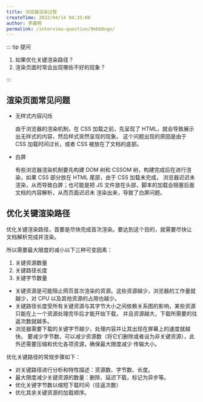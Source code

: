 ```yaml
---
title: 浏览器渲染过程
createTime: 2022/04/14 04:35:08
author: 李嘉明
permalink: /interview-question/9mbb0ngo/
---
```


::: tip 提问

1. 如果优化关键渲染路径？
2. 渲染页面时常会出现哪些不好的现象？

:::

## 渲染页面常见问题

- 无样式内容闪烁

  由于浏览器的渲染机制，在 CSS 加载之前，先呈现了 HTML，就会导致展示出无样式的内容，然后样式突然呈现的现象。
  这个问题出现的原因是由于 CSS 加载时间过长，或者 CSS 被放在了文档的底部。

- 白屏

  有些浏览器渲染机制要先构建 DOM 树和 CSSOM 树，构建完成后在进行渲染，如果 CSS 部分放在 HTML 尾部，由于 CSS 加载未完成，
  浏览器迟迟未渲染，从而导致白屏；也可能是把 JS 文件放在头部，脚本的加载会阻塞后面文档的内容解析，从而页面迟迟未
  渲染出来，导致了白屏问题。

## 优化关键渲染路径

优化关键渲染路径，首要是尽快完成首次渲染。要达到这个目的，就需要尽快让 文档解析完成并渲染。

所以需要最大限度的减小以下三种可变因素：

1. 关键资源数量
2. 关键路径长度
3. 关键字节数量

- 关键资源是可能阻止网页首次渲染的资源。这些资源越少，浏览器的工作量就越少，对 CPU 以及其他资源的占用也越少。
- 关键路径长度受所有关键资源与其字节大小之间依赖关系图的影响，某些资源只能在上一个资源处理完毕后才能开始下载，
  并且资源越大，下载所需要的往返次数就越多。
- 浏览器需要下载的关键字节越少，处理内容并让其出现在屏幕上的速度就越快。
  要减少字节数，可以减少资源数（将它们删除或者设为非关键资源），此外还需要压缩和优化各项资源，确保最大限度减少
  传输大小。

优化关键路径的常规步骤如下：

- 对关键路径进行分析和特性描述：资源数、字节数、长度。
- 最大限度减少关键资源的数量：删除、延迟下载，标记为异步等。
- 优化关键字节数以缩短下载时间（往返次数）
- 优化其余关键资源的加载顺序。
